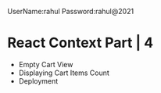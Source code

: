 
UserName:rahul
Password:rahul@2021

# React Context Part | 4

- Empty Cart View
- Displaying Cart Items Count
- Deployment
